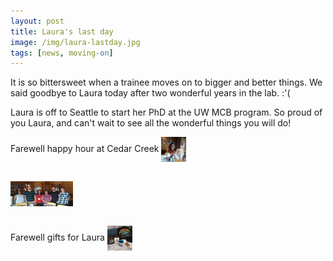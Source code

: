 ```yaml
---
layout: post
title: Laura's last day
image: /img/laura-lastday.jpg
tags: [news, moving-on]
---
```


It is so bittersweet when a trainee moves on to bigger and better things. We said goodbye to Laura today after two wonderful years in the lab. :'(

Laura is off to Seattle to start her PhD at the UW MCB program. So proud of you Laura, and can't wait to see all the wonderful things you will do!
<br>

Farewell happy hour at Cedar Creek
<img align="center" src="/img/laura-lastday.jpg" style="width:40px !important;height:40px !important;" />
<br>
<br>

<img align="center" src="/img/lab-pic-laura-lastday.jpg" style="width:100px !important;height:40px !important;" />
<br>
<br>

Farewell gifts for Laura
<img align="center" src="/img/gifts-laura-lastday.jpg" style="width:40px !important;height:40px !important;" />
<br>
<br>
